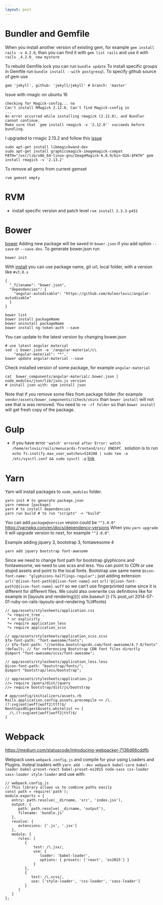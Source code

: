 ```yaml
---
layout: post
---
```


# Bundler and Gemfile

When you install another version of existing gem, for example `gem install rails
-v 4.2.0`, than you can find it with `gem list rails` and use it with `rails
_4.2.0_ new mystore`

To rebuild Gemfile.lock you can run `bundle update`
To install specific groups in Gemfile run `bundle install --with postgresql`.
To specify github source of gem use

~~~
gem 'jekyll', github: 'jekyll/jekyll' # branch: 'master'
~~~

Issue with rmagic on ubuntu 16

~~~
checking for Magick-config... no
Can't install RMagick 2.12.0. Can't find Magick-config in
...
An error occurred while installing rmagick (2.12.0), and Bundler cannot continue.
Make sure that `gem install rmagick -v '2.12.0'` succeeds before bundling.
~~~

I upgraded to rmagic 2.13.2 and follow this
[issue](https://github.com/ttscoff/Slogger/issues/344)

~~~
sudo apt-get install libmagickwand-dev
sudo apt-get install graphicsmagick-imagemagick-compat
PATH="/usr/lib/x86_64-linux-gnu/ImageMagick-6.8.9/bin-Q16:$PATH" gem install rmagick -v '2.13.2'
~~~

To remove all gems from current gemset

~~~
rvm gemset empty
~~~

# RVM

* install specific version and patch level `rvm install 2.3.3-p451`

# Bower

[bower](http://bower.io)  Adding new package will be saved in `bower.json` if
you add option `--save` or `--save-dev`. To generate bower.json run

~~~
bower init
~~~


With [install](https://bower.io/docs/api/#install) you can use package name, git
url, local folder, with a version like `#v3.0.x`

~~~
{
  "_filename": "bower.json",
  "dependencies": {
    "angular-autodisable": "https://github.com/duleorlovic/angular-autodisable"
  }
}
~~~

~~~
bower list
bower install packageName
bower uninstall packageName
bower install ng-token-auth --save
~~~

You can update to the latest version by changing bower.json

~~~
# use latest angular material
sed -i bower.json -e '/angular-material/c\
    "angular-material": "*",'
bower update angular-material --save
~~~

Check installed version of some package, for example `angular-material`

~~~
cat  bower_components/angular-material/.bower.json | node_modules/json/lib/json.js version
# install json with: npm install json
~~~

Note that if you remove some files from package folder (for example
`vendor/assets/bower_components/iCheck/skins` than `bower install` will not see
that is was removed. You need to `rm -rf folder` so than `bower install` will
get fresh copy of the package.

# Gulp

* if you have error `'watch' errored after Error: watch
  /home/orlovic/rails/menucards-frontend/src/ ENOSPC
  ` solution is to run `echo fs.inotify.max_user_watches=524288 | sudo tee -a
  /etc/sysctl.conf && sudo sysctl -p`
  [link](http://stackoverflow.com/questions/16748737/grunt-watch-error-waiting-fatal-error-watch-enospc)

# Yarn

Yarn will install packages to `node_modules` folder.

~~~
yarn init # to generate package.json
yarn remove [package]
yarn # to install dependencies
yarn run build # to run "scripts" -> "build"
~~~

You can add `package@version` vesion could be `"^1.0.0"`
<https://yarnpkg.com/en/docs/dependency-versions> When you `yarn
upgrade` it will upgrade version to next, for example `"^2.0.0"`.

Example adding jquery 3, bootstrap 3, fontawesome 4

~~~
yarn add jquery bootstrap font-awesome
~~~

Since we need to change font path for bootstrap glyphicons and fontawesome, we
need to use scss and less. You can point to CDN or use stupid assets and point
to the local fonts. Bootstrap use same name `@icon-font-name:
"glyphicons-halflings-regular";` just adding extension
`url('@{ison-font-path}@{icon-font-name}.eot`
`url('@{ison-font-path}@{icon-font-name}.woff` so we can't use fingerprinted
name since it is different for different files. We could also overwrite
css definitions like for example in [layouts and rendering]({{ site.baseurl }} {% post_url 2014-07-01-ruby-on-rails-layouts-and-rendering %}#fonts)


~~~
// app/assets/stylesheets/application.css
 *= require_tree .
 * or explicitly
 *= require application_less
 *= require application_scss
~~~

~~~
// app/assets/stylesheets/application_scss.scss
$fa-font-path: "font-awesome/fonts";
// $fa-font-path: "//netdna.bootstrapcdn.com/font-awesome/4.7.0/fonts" !default; // for referencing Bootstrap CDN font files directly
@import "font-awesome/scss/font-awesome";
~~~

~~~
// app/assets/stylesheets/application_less.less
@icon-font-path: "bootstrap/fonts/";
@import "bootstrap/less/bootstrap";
~~~

~~~
// app/assets/stylesheets/application.js
//= require jquery/dist/jquery
//= require bootstrap/dist/js/bootstrap
~~~

~~~
# app/config/initializers/assets.rb
Rails.application.config.assets.precompile << /\.(?:svg|eot|woff|woff2|ttf)$/
NonStupidDigestAssets.whitelist += [
  /\.(?:svg|eot|woff|woff2|ttf)$/
]
~~~

# Webpack

<https://medium.com/statuscode/introducing-webpacker-7136d66cddfb>

Webpack uses `webpack.config.js` and compile for your using Loaders and Plugins.
Insteal loaders with `yarn add --dev webpack babel-core babel-loader
babel-preset-react babel-preset-es2015 node-sass css-loader sass-loader
style-loader` and use with:

~~~
// webpack.config.js
// This library allows us to combine paths easily
const path = require('path');
module.exports = {
   entry: path.resolve(__dirname, 'src', 'index.jsx'),
   output: {
      path: path.resolve(__dirname, 'output'),
      filename: 'bundle.js'
   },
   resolve: {
      extensions: ['.js', '.jsx']
   },
   module: {
      rules: [
         {
             test: /\.jsx/,
             use: {
                loader: 'babel-loader',
                options: { presets: ['react', 'es2015'] }
             }
         },
         {
            test: /\.scss/,
            use: ['style-loader', 'css-loader', 'sass-loader']
         }
      ]
   }
};
~~~
